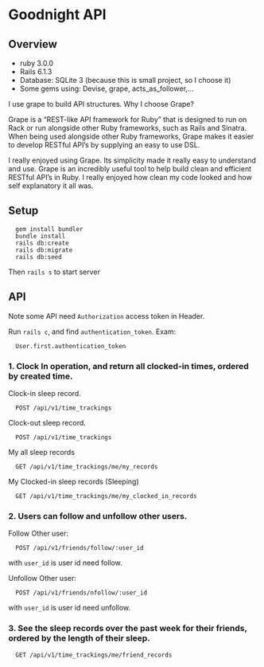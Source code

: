 # Goodnight API

## Overview
- ruby 3.0.0
- Rails 6.1.3
- Database: SQLite 3 (because this is small project, so I choose it)
- Some gems using: Devise, grape, acts_as_follower,...

I use grape to build API structures. Why I choose Grape?

Grape is a “REST-like API framework for Ruby” that is designed to run on Rack or run alongside other Ruby frameworks, such as Rails and Sinatra. When being used alongside other Ruby frameworks, Grape makes it easier to develop RESTful API’s by supplying an easy to use DSL.

I really enjoyed using Grape. Its simplicity made it really easy to understand and use. Grape is an incredibly useful tool to help build clean and efficient RESTful API’s in Ruby. I really enjoyed how clean my code looked and how self explanatory it all was.

## Setup

```
  gem install bundler
  bundle install
  rails db:create
  rails db:migrate
  rails db:seed
```
Then `rails s` to start server

## API

Note some API need `Authorization` access token in Header.

Run `rails c`, and find `authentication_token`. Exam:
```
  User.first.authentication_token
```

### 1. Clock In operation, and return all clocked-in times, ordered by created time.

Clock-in sleep record.

```
  POST /api/v1/time_trackings
```

Clock-out sleep record.

```
  POST /api/v1/time_trackings
```

My all sleep records
```
  GET /api/v1/time_trackings/me/my_records
```

My Clocked-in sleep records (Sleeping)
```
  GET /api/v1/time_trackings/me/my_clocked_in_records
```

### 2. Users can follow and unfollow other users.

Follow Other user:

```
  POST /api/v1/friends/follow/:user_id
```

with `user_id` is user id need follow.

Unfollow Other user:

```
  POST /api/v1/friends/nfollow/:user_id
```

with `user_id` is user id need unfollow.

### 3. See the sleep records over the past week for their friends, ordered by the length of their sleep.

```
  GET /api/v1/time_trackings/me/friend_records
```
